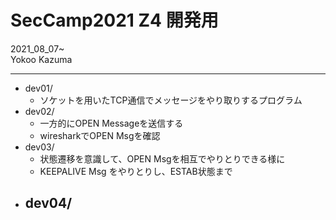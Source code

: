 # SecCamp2021 Z4 開発用
2021_08_07~  
Yokoo Kazuma  

---
- dev01/
  - ソケットを用いたTCP通信でメッセージをやり取りするプログラム  
- dev02/ 
  - 一方的にOPEN Messageを送信する  
  - wiresharkでOPEN Msgを確認  
- dev03/ 
  - 状態遷移を意識して、OPEN Msgを相互でやりとりできる様に 
  - KEEPALIVE Msg をやりとりし、ESTAB状態まで   
- dev04/
  - 


